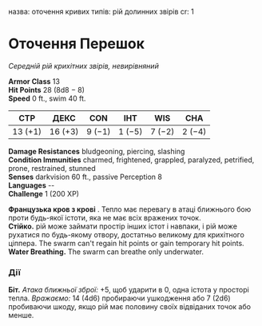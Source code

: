 назва: оточення кривих типів: рій долинних звірів cr: 1

# Оточення Перешок
_Середній рій крихітних звірів, невирівняний_

**Armor Class** 13    
**Hit Points** 28 (8d8 − 8)    
**Speed** 0 ft., swim 40 ft.

| СТР     | ДЕКС    | CON    | ІНТ    | WIS    | CHA    |
| ------- | ------- | ------ | ------ | ------ | ------ |
| 13 (+1) | 16 (+3) | 9 (−1) | 1 (−5) | 7 (−2) | 2 (−4) |

**Damage Resistances** bludgeoning, piercing, slashing    
**Condition Immunities** charmed, frightened, grappled, paralyzed, petrified, prone, restrained, stunned    
**Senses** darkvision 60 ft., passive Perception 8    
**Languages** --    
**Challenge** 1 (200 XP)

**Французька кров з крові** . Тепло має перевагу в атаці ближнього бою проти будь-якої істоти, яка не має всіх вражених точок.    
**Стійко.** рій може займати простір інших істот і навпаки, і рій може рухатися по будь-якому отвору, достатньо великому для крихітного ціппера. The swarm can't regain hit points or gain temporary hit points.    
**Water Breathing.** The swarm can breathe only underwater.

### Дії
**Біт.** _Атака ближньої зброї:_ +5, щоб ударити в 0, одна істота у просторі тепла. _Вражаємо:_ 14 (4d6) пробираючи ушкодження або 7 (2d6) пробиваючи шкоду, якщо рій має половину своїх відвіданих точок або менше. 
